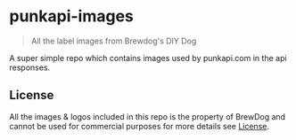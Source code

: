 # punkapi-images
>All the label images from Brewdog's DIY Dog

A super simple repo which contains images used by punkapi.com in the api responses.

## License
All the images & logos included in this repo is the property of BrewDog and cannot be used for commercial purposes for more details see [License](LICENSE).
